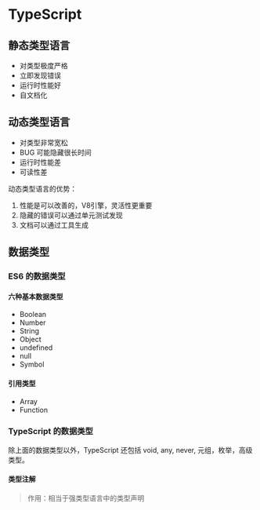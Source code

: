 # TypeScript 

## 静态类型语言

- 对类型极度严格
- 立即发现错误
- 运行时性能好
- 自文档化

## 动态类型语言

- 对类型非常宽松
- BUG 可能隐藏很长时间
- 运行时性能差
- 可读性差

动态类型语言的优势：

1. 性能是可以改善的，V8引擎，灵活性更重要
2. 隐藏的错误可以通过单元测试发现
3. 文档可以通过工具生成

## 数据类型

### ES6 的数据类型

#### 六种基本数据类型

- Boolean
- Number
- String
- Object
- undefined
- null
- Symbol

#### 引用类型

- Array
- Function



### TypeScript 的数据类型

除上面的数据类型以外，TypeScript 还包括 void, any, never, 元组，枚举，高级类型。



#### 类型注解

> 作用：相当于强类型语言中的类型声明